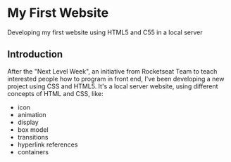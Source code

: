 # My First Website
Developing my first website using HTML5 and C55 in a local server

## Introduction

After the "Next Level Week", an initiative from Rocketseat Team to teach interested people how to program in front end, I've been developing a new project using CSS and HTML5. It's a local server website, using different concepts of HTML and
CSS, like:
  - icon
  - animation
  - display
  - box model
  - transitions
  - hyperlink references
  - containers
